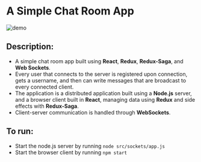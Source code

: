 # A Simple Chat Room App
<img src="src/assets/demo.gif" alt="demo"/>

## Description:
- A simple chat room app built using **React**, **Redux**, **Redux-Saga**, and **Web Sockets**. 
- Every user that connects to the server is registered upon connection, gets a username, and then can write messages that are broadcast to every connected client. 
- The application is a distributed application built using a **Node.js** server, and a browser client built in **React**, managing data using **Redux** and side effects with **Redux-Saga**.
- Client-server communication is handled through **WebSockets**.

## To run:
- Start the node.js server by running `node src/sockets/app.js`
- Start the browser client by running `npm start`